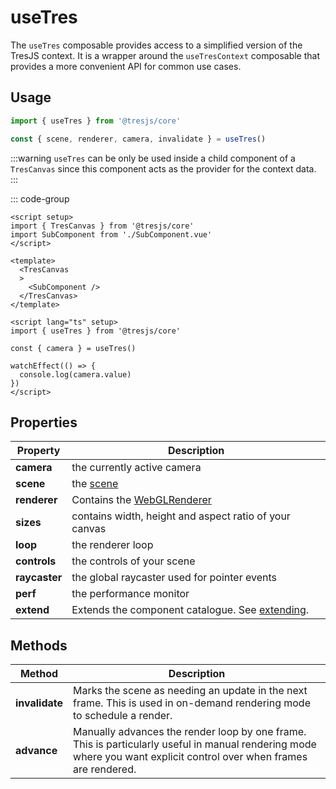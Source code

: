 # useTres

The `useTres` composable provides access to a simplified version of the TresJS context. It is a wrapper around the `useTresContext` composable that provides a more convenient API for common use cases.

## Usage

```ts
import { useTres } from '@tresjs/core'

const { scene, renderer, camera, invalidate } = useTres()
```

:::warning
`useTres` can be only be used inside a child component of a `TresCanvas` since this component acts as the provider for the context data.
:::

::: code-group

```vue [App.vue]
<script setup>
import { TresCanvas } from '@tresjs/core'
import SubComponent from './SubComponent.vue'
</script>

<template>
  <TresCanvas
  >
    <SubComponent />
  </TresCanvas>
</template>
```

```vue [SubComponent.vue]
<script lang="ts" setup>
import { useTres } from '@tresjs/core'

const { camera } = useTres()

watchEffect(() => {
  console.log(camera.value)
})
</script>
```

## Properties

| Property | Description |
| --- | --- |
| **camera** | the currently active camera |
| **scene** | the [scene](https://threejs.org/docs/?q=sce#api/en/scenes/Scene) |
| **renderer** | Contains the [WebGLRenderer](https://threejs.org/docs/#api/en/renderers/WebGLRenderer)  |
| **sizes** | contains width, height and aspect ratio of your canvas |
| **loop** | the renderer loop |
| **controls** | the controls of your scene |
| **raycaster** | the global raycaster used for pointer events |
| **perf** | the performance monitor |
| **extend** | Extends the component catalogue. See [extending](/advanced/extending). |

## Methods

| Method | Description |
| --- | --- |
| **invalidate** | Marks the scene as needing an update in the next frame. This is used in on-demand rendering mode to schedule a render. |
| **advance** | Manually advances the render loop by one frame. This is particularly useful in manual rendering mode where you want explicit control over when frames are rendered. |
